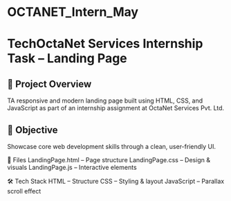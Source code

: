 # OCTANET_Intern_May
# TechOctaNet Services Internship Task – Landing Page

## 📌 Project Overview
TA responsive and modern landing page built using HTML, CSS, and JavaScript as part of an internship assignment at OctaNet Services Pvt. Ltd.


## 🎯 Objective
Showcase core web development skills through a clean, user-friendly UI.


📁 Files
LandingPage.html – Page structure
LandingPage.css – Design & visuals
LandingPage.js – Interactive elements


🛠 Tech Stack
HTML – Structure
CSS – Styling & layout
JavaScript – Parallax scroll effect
